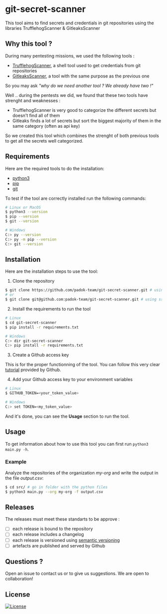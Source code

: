 # git-secret-scanner

This tool aims to find secrets and credentials in git repositories using the libraries TrufflehogScanner &amp; GitleaksScanner

## Why this tool ?

During many pentesting missions, we used the following tools : 
- [TrufflehogScanner](https://github.com/trufflesecurity/trufflehog), a shell tool used to get credentials from git repositories
- [GitleaksScanner](https://github.com/gitleaks/gitleaks), a tool with the same purpose as the previous one

So you may ask *"why do we need another tool ? We already have two !"* 

Well .. during the pentests we did, we found that these two tools have strenght and weaknesses :
- TrufflehogScanner is very good to categorize the different secrets but doesn't find all of them
- Gitleaks finds a lot of secrets but sort the biggest majority of them in the same category (often as api key)

So we created this tool which combines the strenght of both previous tools to get all the secrets well categorized.

## Requirements

Here are the required tools to do the installation:
- [python3](https://www.python.org/downloads/)
- [pip](https://pip.pypa.io/en/stable/installation/)
- [git](https://git-scm.com/book/fr/v2/D%C3%A9marrage-rapide-Installation-de-Git)

To test if the tool are correctly installed run the following commands:

```bash
# Linux or MacOS
$ python3 --version
$ pip --version
$ git --version

# Windows
C:> py --version
C:> py -m pip --version
C:> git --version
```

## Installation

Here are the installation steps to use the tool:

1. Clone the repository

```bash
$ git clone https://github.com/padok-team/git-secret-scanner.git # using https
# or
$ git clone git@github.com:padok-team/git-secret-scanner.git # using ssh
```

2. Install the requirements to run the tool

```bash
# Linux
$ cd git-secret-scanner
$ pip install -r requirements.txt

# Windows
C:> dir git-secret-scanner
C:> pip install -r requirements.txt
```

3. Create a Github access key

This is for the proper functionning of the tool. You can follow this very clear [tutorial](https://docs.github.com/en/enterprise-server@3.4/authentication/keeping-your-account-and-data-secure/creating-a-personal-access-token) provided by Github.

4. Add your Github access key to your environment variables

```bash
# Linux
$ GITHUB_TOKEN=<your_token_value>

# Windows
C:> set TOKEN=<my_token_value>
```

And it's done, you can see the **Usage** section to run the tool.

## Usage

To get information about how to use this tool you can first run `python3 main.py -h`.

### Example

Analyze the repositories of the organization *my-org* and write the output in the file *output.csv*: 

```bash
$ cd src/ # go in folder with the python files
$ python3 main.py --org my-org -f output.csv
```

## Releases

The releases must meet these standarts to be approve :
- [ ] each release is bound to the repository
- [ ] each release includes a changelog
- [ ] each release is versioned using [semantic versioning](https://semver.org/)
- [ ] artefacts are published and served by Github

## Questions ?

Open an issue to contact us or to give us suggestions. We are open to collaboration!

## License

[![License](https://img.shields.io/badge/License-Apache_2.0-blue.svg)](https://opensource.org/licenses/Apache-2.0)